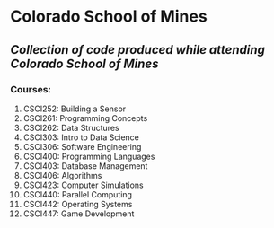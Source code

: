 # Colorado School of Mines
## _Collection of code produced while attending Colorado School of Mines_
### **Courses:**
1. CSCI252: Building a Sensor
1. CSCI261: Programming Concepts
1. CSCI262: Data Structures
1. CSCI303: Intro to Data Science
1. CSCI306: Software Engineering
1. CSCI400: Programming Languages
1. CSCI403: Database Management
1. CSCI406: Algorithms
1. CSCI423: Computer Simulations
1. CSCI440: Parallel Computing
1. CSCI442: Operating Systems
1. CSCI447: Game Development
